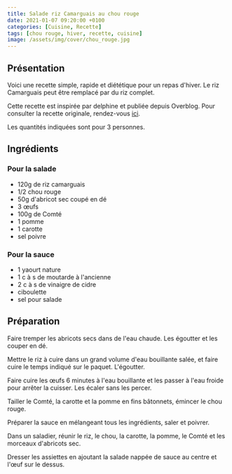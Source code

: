 ```yaml
---
title: Salade riz Camarguais au chou rouge
date: 2021-01-07 09:20:00 +0100
categories: [Cuisine, Recette]
tags: [chou rouge, hiver, recette, cuisine]
image: /assets/img/cover/chou_rouge.jpg
---
```


## Présentation
Voici une recette simple, rapide et diététique pour un repas d'hiver. Le riz Camarguais peut être remplacé par du riz complet.

Cette recette est inspirée par delphine et publiée depuis Overblog. Pour consulter la recette originale, rendez-vous [ici](http://www.ohlagourmandedel.com/2020/03/salade-riz-camarguais-au-chou-rouge.html).

Les quantités indiquées sont pour 3 personnes.

## Ingrédients

### Pour la salade
* 120g de riz camarguais
* 1/2 chou rouge
* 50g d'abricot sec coupé en dé
* 3 œufs
* 100g de Comté
* 1 pomme
* 1 carotte
* sel poivre

### Pour la sauce
* 1 yaourt nature
* 1 c à s de moutarde à l'ancienne
* 2 c à s de vinaigre de cidre
* ciboulette
* sel pour salade

## Préparation
Faire tremper les abricots secs dans de l'eau chaude. Les égoutter et les couper en dé.

Mettre le riz à cuire dans un grand volume d'eau bouillante salée, et faire cuire le temps indiqué sur le paquet. L'égoutter.

Faire cuire les œufs 6 minutes à l'eau bouillante et les passer à l'eau froide pour arrêter la cuisser. Les écaler sans les percer.

Tailler le Comté, la carotte et la pomme en fins bâtonnets, émincer le chou rouge.

Préparer la sauce en mélangeant tous les ingrédients, saler et poivrer.

Dans un saladier, réunir le riz, le chou, la carotte, la pomme, le Comté et les morceaux d'abricots sec. 

Dresser les assiettes en ajoutant la salade nappée de sauce au centre et l'œuf sur le dessus.